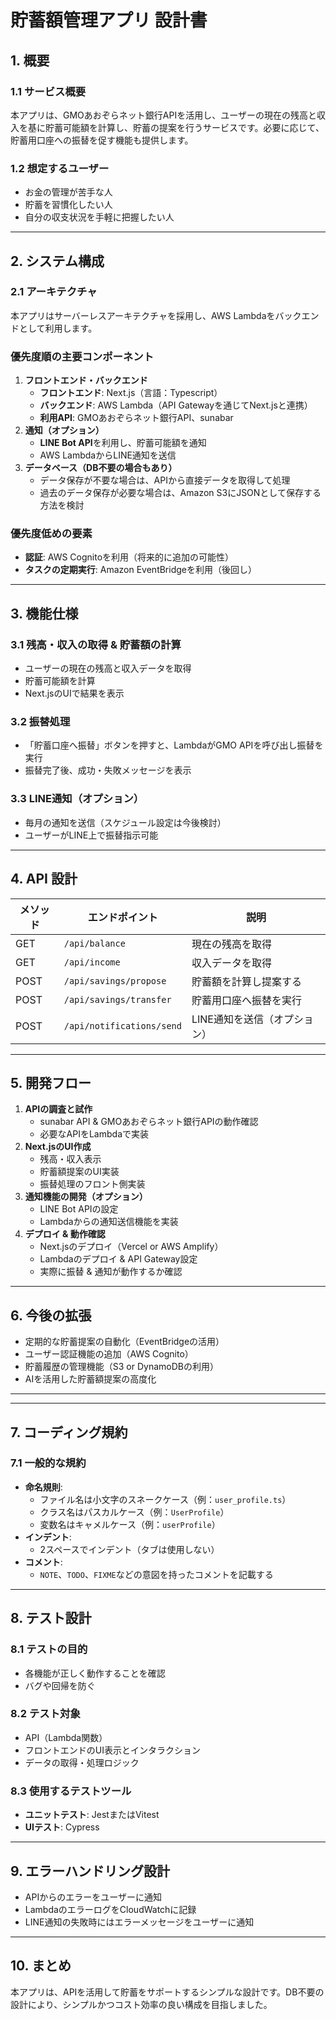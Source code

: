 # 貯蓄額管理アプリ 設計書

## 1. 概要

### 1.1 サービス概要

本アプリは、GMOあおぞらネット銀行APIを活用し、ユーザーの現在の残高と収入を基に貯蓄可能額を計算し、貯蓄の提案を行うサービスです。必要に応じて、貯蓄用口座への振替を促す機能も提供します。

### 1.2 想定するユーザー

- お金の管理が苦手な人
- 貯蓄を習慣化したい人
- 自分の収支状況を手軽に把握したい人

---

## 2. システム構成

### 2.1 アーキテクチャ

本アプリはサーバーレスアーキテクチャを採用し、AWS Lambdaをバックエンドとして利用します。

### 優先度順の主要コンポーネント

1. **フロントエンド・バックエンド**
    - **フロントエンド**: Next.js（言語：Typescript）
    - **バックエンド**: AWS Lambda（API Gatewayを通じてNext.jsと連携）
    - **利用API**: GMOあおぞらネット銀行API、sunabar
2. **通知（オプション）**
    - **LINE Bot API**を利用し、貯蓄可能額を通知
    - AWS LambdaからLINE通知を送信
3. **データベース（DB不要の場合もあり）**
    - データ保存が不要な場合は、APIから直接データを取得して処理
    - 過去のデータ保存が必要な場合は、Amazon S3にJSONとして保存する方法を検討

### 優先度低めの要素

- **認証**: AWS Cognitoを利用（将来的に追加の可能性）
- **タスクの定期実行**: Amazon EventBridgeを利用（後回し）

---

## 3. 機能仕様

### 3.1 残高・収入の取得 & 貯蓄額の計算

- ユーザーの現在の残高と収入データを取得
- 貯蓄可能額を計算
- Next.jsのUIで結果を表示

### 3.2 振替処理

- 「貯蓄口座へ振替」ボタンを押すと、LambdaがGMO APIを呼び出し振替を実行
- 振替完了後、成功・失敗メッセージを表示

### 3.3 LINE通知（オプション）

- 毎月の通知を送信（スケジュール設定は今後検討）
- ユーザーがLINE上で振替指示可能

---

## 4. API 設計

| メソッド | エンドポイント | 説明 |
| --- | --- | --- |
| GET | `/api/balance` | 現在の残高を取得 |
| GET | `/api/income` | 収入データを取得 |
| POST | `/api/savings/propose` | 貯蓄額を計算し提案する |
| POST | `/api/savings/transfer` | 貯蓄用口座へ振替を実行 |
| POST | `/api/notifications/send` | LINE通知を送信（オプション） |

---

## 5. 開発フロー

1. **APIの調査と試作**
    - sunabar API & GMOあおぞらネット銀行APIの動作確認
    - 必要なAPIをLambdaで実装
2. **Next.jsのUI作成**
    - 残高・収入表示
    - 貯蓄額提案のUI実装
    - 振替処理のフロント側実装
3. **通知機能の開発（オプション）**
    - LINE Bot APIの設定
    - Lambdaからの通知送信機能を実装
4. **デプロイ & 動作確認**
    - Next.jsのデプロイ（Vercel or AWS Amplify）
    - Lambdaのデプロイ & API Gateway設定
    - 実際に振替 & 通知が動作するか確認

---

## 6. 今後の拡張

- 定期的な貯蓄提案の自動化（EventBridgeの活用）
- ユーザー認証機能の追加（AWS Cognito）
- 貯蓄履歴の管理機能（S3 or DynamoDBの利用）
- AIを活用した貯蓄額提案の高度化

---


---

## 7. コーディング規約

### 7.1 一般的な規約

- **命名規則**:
    - ファイル名は小文字のスネークケース（例：`user_profile.ts`）
    - クラス名はパスカルケース（例：`UserProfile`）
    - 変数名はキャメルケース（例：`userProfile`）
- **インデント**:
    - 2スペースでインデント（タブは使用しない）
- **コメント**:
    - `NOTE`、`TODO`、`FIXME`などの意図を持ったコメントを記載する

---

## 8. テスト設計

### 8.1 テストの目的

- 各機能が正しく動作することを確認
- バグや回帰を防ぐ

### 8.2 テスト対象

- API（Lambda関数）
- フロントエンドのUI表示とインタラクション
- データの取得・処理ロジック

### 8.3 使用するテストツール

- **ユニットテスト**: JestまたはVitest
- **UIテスト**: Cypress

---

## 9. エラーハンドリング設計

- APIからのエラーをユーザーに通知
- LambdaのエラーログをCloudWatchに記録
- LINE通知の失敗時にはエラーメッセージをユーザーに通知

---

## 10. まとめ

本アプリは、APIを活用して貯蓄をサポートするシンプルな設計です。DB不要の設計により、シンプルかつコスト効率の良い構成を目指しました。


